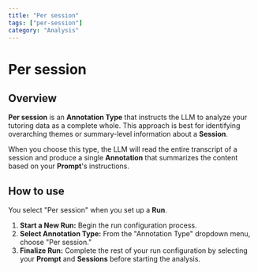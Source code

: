 ```yaml
---
title: "Per session"
tags: ["per-session"]
category: "Analysis"
---
```


# Per session

## Overview

**Per session** is an **Annotation Type** that instructs the LLM to analyze your tutoring data as a complete whole. This approach is best for identifying overarching themes or summary-level information about a **Session**.

When you choose this type, the LLM will read the entire transcript of a session and produce a single **Annotation** that summarizes the content based on your **Prompt**'s instructions.

## How to use

You select "Per session" when you set up a **Run**.

1.  **Start a New Run:** Begin the run configuration process.
2.  **Select Annotation Type:** From the "Annotation Type" dropdown menu, choose "Per session."
3.  **Finalize Run:** Complete the rest of your run configuration by selecting your **Prompt** and **Sessions** before starting the analysis.
